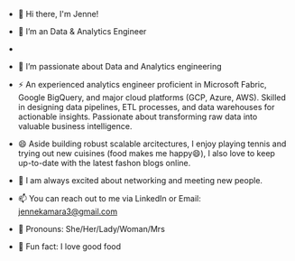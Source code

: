 - 👋 Hi there, I'm Jenne!
  
- 🔭 I’m an Data & Analytics Engineer
- 
- 🌱 I’m passionate about Data and Analytics engineering
  
- ⚡ An experienced analytics engineer proficient in Microsoft Fabric, Google BigQuery, and major cloud platforms (GCP, Azure, AWS). Skilled in designing data pipelines, ETL processes, and data warehouses for actionable insights. Passionate about transforming raw data into valuable business intelligence.
  
- 😄 Aside building robust scalable arcitectures, I enjoy playing tennis and trying out new cuisines (food makes me happy😄), I also love to keep up-to-date with the latest fashon blogs online.
  
- 👯 I am always excited about networking and meeting new people.
  
- 📫 You can reach out to me via LinkedIn or Email: jennekamara3@gmail.com
  
- 💬 Pronouns: She/Her/Lady/Woman/Mrs
  
- 👯 Fun fact: I love good food 
